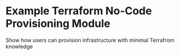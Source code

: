 # Example Terraform No-Code Provisioning Module

Show how users can provision infrastructure with minimal Terrafrom knowledge
